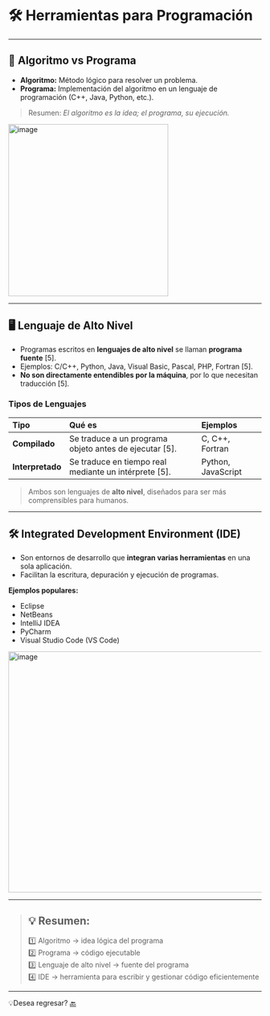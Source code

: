 # 🛠️ Herramientas para Programación

---

## 📌 Algoritmo vs Programa
- **Algoritmo:** Método lógico para resolver un problema.  
- **Programa:** Implementación del algoritmo en un lenguaje de programación (C++, Java, Python, etc.).  
> Resumen: *El algoritmo es la idea; el programa, su ejecución.*
<img width="318" height="342" alt="image" src="https://github.com/user-attachments/assets/8d8a2fb7-3240-4f99-adc0-b2138d178794" />

---

## 🖥️ Lenguaje de Alto Nivel
- Programas escritos en **lenguajes de alto nivel** se llaman **programa fuente** [5].  
- Ejemplos: C/C++, Python, Java, Visual Basic, Pascal, PHP, Fortran [5].  
- **No son directamente entendibles por la máquina**, por lo que necesitan traducción [5].  

### Tipos de Lenguajes
| Tipo | Qué es | Ejemplos |
|:----|:------|:--------|
| **Compilado** | Se traduce a un programa objeto antes de ejecutar [5]. | C, C++, Fortran |
| **Interpretado** | Se traduce en tiempo real mediante un intérprete [5]. | Python, JavaScript |

> Ambos son lenguajes de **alto nivel**, diseñados para ser más comprensibles para humanos.

---

## 🛠️ Integrated Development Environment (IDE)
- Son entornos de desarrollo que **integran varias herramientas** en una sola aplicación.  
- Facilitan la escritura, depuración y ejecución de programas.  

**Ejemplos populares:**
- Eclipse  
- NetBeans  
- IntelliJ IDEA  
- PyCharm  
- Visual Studio Code (VS Code)
<img width="557" height="479" alt="image" src="https://github.com/user-attachments/assets/7a4a071a-c6cb-4530-93ca-0f719f26cb5e" />

---

> ## 💡 **Resumen:**  
> 1️⃣ Algoritmo → idea lógica del programa  
> 2️⃣ Programa → código ejecutable  
> 3️⃣ Lenguaje de alto nivel → fuente del programa  
> 4️⃣ IDE → herramienta para escribir y gestionar código eficientemente

---
💡Desea regresar? [🔙](Tema1.md)
